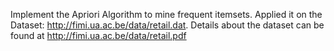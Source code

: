 Implement the Apriori Algorithm to mine frequent itemsets. 
Applied it on the Dataset: http://fimi.ua.ac.be/data/retail.dat. 
Details about the dataset can be found at http://fimi.ua.ac.be/data/retail.pdf